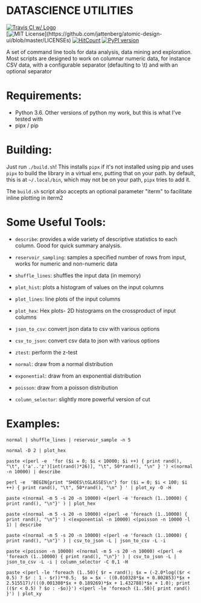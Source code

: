 DATASCIENCE UTILITIES
=====================

[![Travis CI w/ Logo](https://img.shields.io/travis/jattenberg/datascience-utilities/master.svg?logo=travis)](https://travis-ci.org/jattenberg/datascience-utilities)  
[![MIT License](https://img.shields.io/apm/l/atomic-design-ui.svg?)](https://github.com/jattenberg/atomic-design-ui/blob/master/LICENSEs)
[![HitCount](http://hits.dwyl.com/jattenberg/datascience-utilities.svg)](http://hits.dwyl.com/jattenberg/datascience-utilities)
[![PyPI version](https://badge.fury.io/py/datascience-utilities.svg)](https://badge.fury.io/py/datascience-utilities)


A set of command line tools for data analysis, data mining and exploration. Most scripts are designed to work on columnar numeric data, for instance CSV data, with a configurable separator (defaulting to \t) and with an optional separator

Requirements:
=============
- Python 3.6. Other versions of python my work, but this is what I've tested with
- pipx / pip


Building:
=========

Just run `./build.sh`! This installs `pipx` if it's not installed using pip and uses `pipx`
to build the library in a virtual env, putting that on your path. by default, this is at
`~/.local/bin`, which may not be on your path, `pipx` tries to add it. 

The `build.sh` script also accepts an optional parameter "iterm" to facilitate inline plotting in iterm2


Some Useful Tools:
==================

+ `describe`: provides a wide variety of descriptive statistics to each column. Good for quick summary analysis.

+ `reservoir_sampling`: samples a specified number of rows from input, works for numeric and non-numeric data

+ `shuffle_lines`: shuffles the input data (in memory)

+ `plot_hist`: plots a histogram of values on the input columns

+ `plot_lines`: line plots of the input columns

+ `plot_hex`: Hex plots- 2D histograms on the crossproduct of input columns

+ `json_to_csv`: convert json data to csv with various options

+ `csv_to_json`: convert csv data to json with various options

+ `ztest`: perform the z-test

+ `normal`: draw from a normal distribution

+ `exponential`: draw from an exponential distribution

+ `poisson`: draw from a poisson distribution

+ `column_selector`: slightly more powerful version of cut

Examples:
=========

`normal | shuffle_lines | reservoir_sample -n 5`

`normal -D 2 | plot_hex`

`paste <(perl -e  'for ($i = 0; $i < 10000; $i ++) { print rand(), "\t", ('a'..'z')[int(rand()*26)], "\t", 50*rand(), "\n" } ') <(normal -n 10000) | describe`

`perl -e  'BEGIN{print "SHOES\tGLASSES\n"} for ($i = 0; $i < 100; $i ++) { print rand(), "\t", 50*rand(), "\n" } ' | plot_xy -O -H`

`paste <(normal -m 5 -s 20 -n 10000) <(perl -e 'foreach (1..10000) { print rand(), "\n"}' ) | plot_hex`

`paste <(normal -m 5 -s 20 -n 10000) <(perl -e 'foreach (1..10000) { print rand(), "\n"}' ) <(exponential -n 10000) <(poisson -n 10000 -l 1) | describe`

`paste <(normal -m 5 -s 20 -n 10000) <(perl -e 'foreach (1..10000) { print rand(), "\n"}' ) | csv_to_json -L | json_to_csv -L -i`

`paste <(poisson -n 10000) <(normal -m 5 -s 20 -n 10000) <(perl -e 'foreach (1..10000) { print rand(), "\n"}' ) | csv_to_json -L | json_to_csv -L -i | column_selector -C 0,1 -H`

`paste <(perl -le 'foreach (1..50){ $r = rand(); $x = (-2.0*log(($r < 0.5) ? $r : 1 - $r))**0.5;  $o = $x - ((0.010328*$x + 0.802853)*$x + 2.515517)/(((0.001308*$x + 0.189269)*$x + 1.432788)*$x + 1.0); print (($r < 0.5) ? $o : -$o)}') <(perl -le 'foreach (1..50){ print rand() }') | plot_xy`
